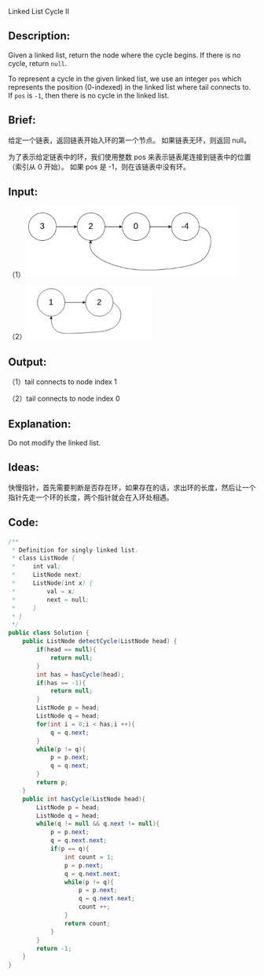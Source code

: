 Linked List Cycle II

## Description:

Given a linked list, return the node where the cycle begins. If there is no cycle, return `null`.

To represent a cycle in the given linked list, we use an integer `pos` which represents the position (0-indexed) in the linked list where tail connects to. If `pos` is `-1`, then there is no cycle in the linked list.

## Brief:

给定一个链表，返回链表开始入环的第一个节点。 如果链表无环，则返回 null。

为了表示给定链表中的环，我们使用整数 pos 来表示链表尾连接到链表中的位置（索引从 0 开始）。 如果 pos 是 -1，则在该链表中没有环。

## Input:

（1）![](https://github.com/HoqiheChen/LeetCode/blob/master/res/142-1.jpg)

（2）![](https://github.com/HoqiheChen/LeetCode/blob/master/res/142-2.png)

## Output:

（1）tail connects to node index 1

（2）tail connects to node index 0

## Explanation:

Do not modify the linked list.

## Ideas:

快慢指针，首先需要判断是否存在环，如果存在的话，求出环的长度，然后让一个指针先走一个环的长度，两个指针就会在入环处相遇。
## Code:

```java
/**
 * Definition for singly-linked list.
 * class ListNode {
 *     int val;
 *     ListNode next;
 *     ListNode(int x) {
 *         val = x;
 *         next = null;
 *     }
 * }
 */
public class Solution {
    public ListNode detectCycle(ListNode head) {
        if(head == null){
            return null;
        }
        int has = hasCycle(head);
        if(has == -1){
            return null;
        }
        ListNode p = head;
        ListNode q = head;
        for(int i = 0;i < has;i ++){
            q = q.next;
        }
        while(p != q){
            p = p.next;
            q = q.next;
        }
        return p;
    }
    public int hasCycle(ListNode head){
        ListNode p = head;
        ListNode q = head;
        while(q != null && q.next != null){
            p = p.next;
            q = q.next.next;
            if(p == q){
                int count = 1;
                p = p.next;
                q = q.next.next;
                while(p != q){
                    p = p.next;
                    q = q.next.next;
                    count ++;
                }
                return count;
            }
        }
        return -1;
    }
}
```

